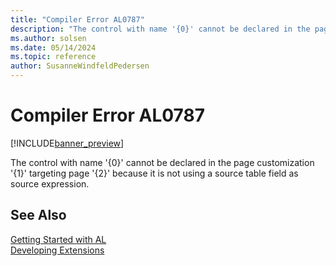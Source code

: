 ```yaml
---
title: "Compiler Error AL0787"
description: "The control with name '{0}' cannot be declared in the page customization '{1}' targeting page '{2}' because it is not using a source table field as source expression."
ms.author: solsen
ms.date: 05/14/2024
ms.topic: reference
author: SusanneWindfeldPedersen
---
```

[//]: # (START>DO_NOT_EDIT)
[//]: # (IMPORTANT:Do not edit any of the content between here and the END>DO_NOT_EDIT.)
[//]: # (Any modifications should be made in the .xml files in the ModernDev repo.)
# Compiler Error AL0787

[!INCLUDE[banner_preview](../includes/banner_preview.md)]

The control with name '{0}' cannot be declared in the page customization '{1}' targeting page '{2}' because it is not using a source table field as source expression.


[//]: # (IMPORTANT: END>DO_NOT_EDIT)
## See Also  
[Getting Started with AL](../devenv-get-started.md)  
[Developing Extensions](../devenv-dev-overview.md)  